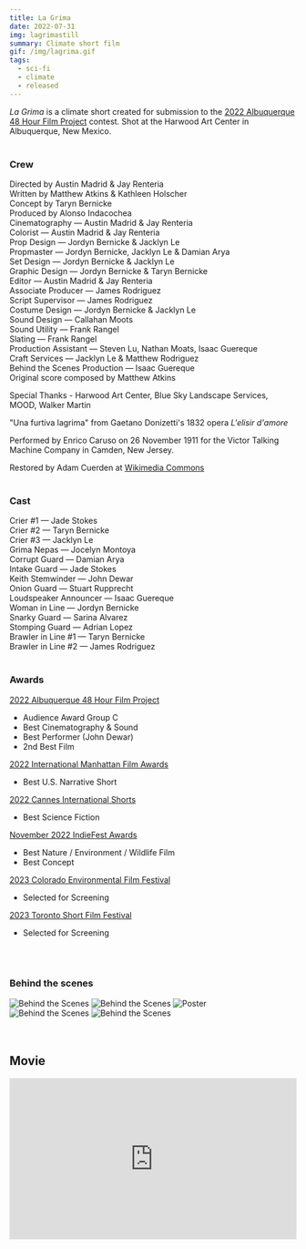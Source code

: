```yaml
---
title: La Grima
date: 2022-07-31
img: lagrimastill
summary: Climate short film
gif: /img/lagrima.gif
tags:
  - sci-fi
  - climate
  - released
---
```


_La Grima_ is a climate short created for submission to the [2022 Albuquerque 48 Hour Film Project](https://www.48hourfilm.com/en/albuquerque-nm) contest. Shot at the Harwood Art Center in Albuquerque, New Mexico.
</br>
</br>

### Crew

Directed by Austin Madrid & Jay Renteria</br>
Written by Matthew Atkins & Kathleen Holscher</br>
Concept by Taryn Bernicke</br>
Produced by Alonso Indacochea</br>
Cinematography — Austin Madrid & Jay Renteria</br>
Colorist — Austin Madrid & Jay Renteria</br>
Prop Design — Jordyn Bernicke & Jacklyn Le</br>
Propmaster — Jordyn Bernicke, Jacklyn Le & Damian Arya</br>
Set Design — Jordyn Bernicke & Jacklyn Le</br>
Graphic Design — Jordyn Bernicke & Taryn Bernicke</br>
Editor — Austin Madrid & Jay Renteria</br>
Associate Producer — James Rodriguez</br>
Script Supervisor — James Rodriguez</br>
Costume Design — Jordyn Bernicke & Jacklyn Le</br>
Sound Design — Callahan Moots</br>
Sound Utility — Frank Rangel</br>
Slating — Frank Rangel</br>
Production Assistant — Steven Lu, Nathan Moats, Isaac Guereque</br>
Craft Services — Jacklyn Le & Matthew Rodriguez</br>
Behind the Scenes Production — Isaac Guereque</br>
Original score composed by Matthew Atkins

Special Thanks - Harwood Art Center, Blue Sky Landscape Services, MOOD, Walker Martin

"Una furtiva lagrima" from Gaetano Donizetti's 1832 opera *L'elisir d'amore*

Performed by Enrico Caruso on 26 November 1911 for the Victor Talking Machine Company in Camden, New Jersey.

Restored by Adam Cuerden at [Wikimedia Commons](http://commons.wikimedia.org)
</br>
</br>

### Cast

Crier #1 — Jade Stokes</br>
Crier #2 — Taryn Bernicke</br>
Crier #3 — Jacklyn Le</br>
Grima Nepas — Jocelyn Montoya</br>
Corrupt Guard — Damian Arya</br>
Intake Guard — Jade Stokes</br>
Keith Stemwinder — John Dewar</br>
Onion Guard — Stuart Rupprecht</br>
Loudspeaker Announcer — Isaac Guereque</br>
Woman in Line — Jordyn Bernicke</br>
Snarky Guard — Sarina Alvarez</br>
Stomping Guard — Adrian Lopez</br>
Brawler in Line #1 — Taryn Bernicke</br>
Brawler in Line #2 — James Rodriguez
</br>
</br>

### Awards

[2022 Albuquerque 48 Hour Film Project](https://www.48hourfilm.com/en/albuquerque-nm)
* Audience Award Group C
* Best Cinematography & Sound
* Best Performer (John Dewar)
* 2nd Best Film

[2022 International Manhattan Film Awards](https://www.manhattanfilmawards.art/3rd)
* Best U.S. Narrative Short

[2022 Cannes International Shorts](https://www.cannesfestshort.com/2nd)
* Best Science Fiction

[November 2022 IndieFest Awards](https://theindiefest.com/)
* Best Nature / Environment / Wildlife Film
* Best Concept

[2023 Colorado Environmental Film Festival](https://ceff.net/)
* Selected for Screening

[2023 Toronto Short Film Festival](https://filmfreeway.com/TorontoShortFilmFestival)
* Selected for Screening
</br>
</br>

### Behind the scenes

<div class="row g-2">
  <div class="col-lg-6 col-md-12 mb-6 mb-lg-0">
    <img src="/img/la_grima/behind_3.jpg" class="w-100 shadow-1-strong rounded mb-2" alt="Behind the Scenes">
    <img src="/img/la_grima/behind_1.jpg" class="w-100 shadow-1-strong rounded mb-2" alt="Behind the Scenes">
    <img src="/img/la_grima/still_1_square.jpg" class="w-100 shadow-1-strong rounded mb-2" alt="Poster">
  </div>
  <div class="col-lg-6 mb-6 mb-lg-0">
    <img src="/img/la_grima/behind_2.jpg" class="w-100 shadow-1-strong rounded mb-2" alt="Behind the Scenes">
    <img src="/img/la_grima/behind_4.jpg" class="w-100 shadow-1-strong rounded mb-2" alt="Behind the Scenes">
  </div>
</div>
<br><br>

## Movie

<style>.embed-container { position: relative; padding-bottom: 56.25%; height: 0; overflow: hidden; max-width: 100%; } .embed-container iframe, .embed-container object, .embed-container embed { position: absolute; top: 0; left: 0; width: 100%; height: 100%; }</style><div class='embed-container'><iframe width="100%" height="400vh" src="https://www.youtube.com/embed/5JyyQVF0cAI" title="YouTube video player" frameborder="0" allow="accelerometer; autoplay; clipboard-write; encrypted-media; gyroscope; picture-in-picture" allowfullscreen></iframe></div>
